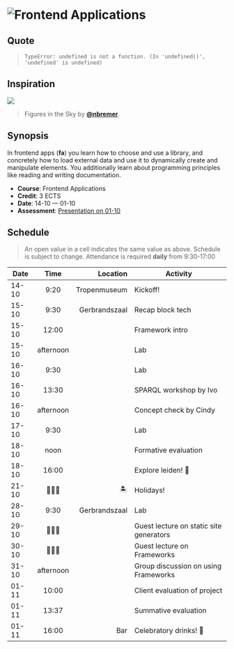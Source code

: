 # ![Frontend Applications][banner]

## Quote

> ```text
> TypeError: undefined is not a function. (In 'undefined()', 'undefined' is undefined)
> ```

## Inspiration

[![][inspiration-cover]][inspiration-link]

> Figures in the Sky by [**@nbremer**][inspiration-author].

## Synopsis

In frontend apps (**fa**) you learn how to choose and use a library, and concretely how
to load external data and use it to dynamically create and manipulate elements.  You additionally learn about
programming principles like reading and writing documentation.

*   **Course**: Frontend Applications
*   **Credit**: 3 ECTS
*   **Date**: 14-10 — 01-10
*   **Assessment**: [Presentation on 01-10][assessment]

## Schedule
> An open value in a cell indicates the same value as above.
> Schedule is subject to change.
Attendance is required **daily** from 9:30-17:00

| Date   |    Time   |      Location | Activity                                |
|--------|:---------:|--------------:|-----------------------------------------|
| 14-10  |    9:20   |  Tropenmuseum | Kickoff!                                |
| 15-10  |    9:30   | Gerbrandszaal | Recap block tech                        |
| 15-10  |   12:00   |               | Framework intro                         |
| 15-10  | afternoon |               | Lab                                     |
| 16-10  |    9:30   |               | Lab                                     |
| 16-10  |    13:30   |               | SPARQL workshop by Ivo                  |
| 16-10  | afternoon |               | Concept check by Cindy                  |
| 17-10  | 9:30      |               | Lab                                     |
| 18-10  | noon      |               | Formative evaluation                    |
| 18-10  | 16:00     |               | Explore leiden! 🍻                       |
| 21-10  | 🤷🏼‍♂️       | 🏝             | Holidays!                               |
| 28-10  | 9:30      | Gerbrandszaal | Lab                                     |
| 29-10  | 🤷🏼‍♂️       |               | Guest lecture on static site generators |
| 30-10  | 🤷🏼‍♂️       |               | Guest lecture on Frameworks             |
| 31-10  | afternoon |               | Group discussion on using Frameworks    |
| 01-11  | 10:00     |               | Client evaluation of project            |
| 01-11  | 13:37     |               | Summative evaluation                    |
| 01-11  | 16:00     | Bar           | Celebratory drinks! 👏                   |

[banner]: https://cdn.jsdelivr.net/gh/cmda-tt/logo@6b810afa/banner-frontend-applications.svg

[inspiration-cover]: ../images/figures-in-the-sky.jpg

[inspiration-link]: http://www.datasketch.es/may/code/nadieh/

[inspiration-author]: https://github.com/nbremer

[assessment]: ./assessment.md

